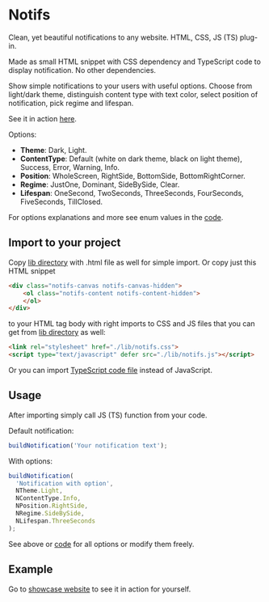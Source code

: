 # Notifs
Clean, yet beautiful notifications to any website. HTML, CSS, JS (TS) plug-in.

Made as small HTML snippet with CSS dependency and TypeScript code to display notification. No other dependencies.

Show simple notifications to your users with useful options. Choose from light/dark theme, distinguish content type with text color, select position of notification, pick regime and lifespan.

See it in action [here](https://vitstefan.com/notifs).

Options:

* **Theme**: Dark, Light.
* **ContentType**: Default (white on dark theme, black on light theme), Success, Error, Warning, Info.
* **Position**: WholeScreen, RightSide, BottomSide, BottomRightCorner.
* **Regime**: JustOne, Dominant, SideBySide, Clear.
* **Lifespan**: OneSecond, TwoSeconds, ThreeSeconds, FourSeconds, FiveSeconds, TillClosed.

For options explanations and more see enum values in the [code](./notifs.ts).

## Import to your project

Copy [lib directory](./lib) with .html file as well for simple import. Or copy just this HTML snippet 

```html
<div class="notifs-canvas notifs-canvas-hidden">
    <ol class="notifs-content notifs-content-hidden">
    </ol>
</div>
```

to your HTML tag body with right imports to CSS and JS files that you can get from [lib directory](./lib) as well:

```html
<link rel="stylesheet" href="./lib/notifs.css">
<script type="text/javascript" defer src="./lib/notifs.js"></script>
```

Or you can import [TypeScript code file](./notifs.ts) instead of JavaScript.

## Usage

After importing simply call JS (TS) function from your code.

Default notification: 

```javascript
buildNotification('Your notification text');
```

With options:

```javascript
buildNotification(
  'Notification with option', 
  NTheme.Light, 
  NContentType.Info, 
  NPosition.RightSide, 
  NRegime.SideBySide, 
  NLifespan.ThreeSeconds
);
```

See above or [code](./notifs.ts) for all options or modify them freely.

## Example

Go to [showcase website](https://vitstefan.com/notifs) to see it in action for yourself.
